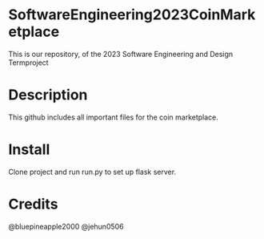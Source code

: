 # SoftwareEngineering2023CoinMarketplace
This is our repository, of the 2023 Software Engineering and Design Termproject 

# Description 

This github includes all important files for the coin marketplace. 


# Install 

Clone project and run run.py to set up flask server. 


# Credits 

@bluepineapple2000
@jehun0506
